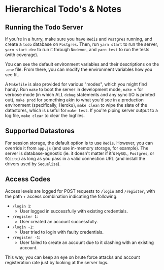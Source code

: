 # Hierarchical Todo's & Notes
## Running the Todo Server
If you're in a hurry, make sure you have `Redis` and `Postgres` running, and create a `todo` database on `Postgres`. Then, run `yarn start` to run the server, `yarn start-dev` to run it through `Nodemon`, and `yarn test` to run the tests (with coverage).

You can see the default environment variables and their descriptions on the `.env` file. From there, you can modify the environment variables how you see fit.

A `Makefile` is also provided for various "modes", which you might find handy. Run `make` to boot the server in development mode, `make v` for verbose mode (in which ALL `debug` statements and any sync I/O is printed out), `make prod` for something akin to what you'd see in a production environment (specifically, Heroku), `make clean` to wipe the slate of the datastores, which is useful for `make test`. If you're piping server output to a log file, `make clear` to clear the logfiles.

## Supported Datastores
For session storage, the default option is to use `Redis`. However, you can override it from `app.js` (and use in-memory storage, for example). The server is database-agnostic (ie. it doesn't matter if it's `MySQL`, `Postgres`, or `SQLite`) as long as you pass in a valid connection URL (and install the drivers used by `Sequelize`).

## Access Codes
Access levels are logged for POST requests to `/login` and `/register`, with the path + access combination indicating the following:
- `/login 1`:
	- User logged in successfully with existing credentials.
- `/register 1`:
	- User created an account successfully.
- `/login -1`:
	- User tried to login with faulty credentials.
- `/register -1`:
	- User failed to create an account due to it clashing with an existing account.

This way, you can keep an eye on brute force attacks and account registeration rate just by looking at the server logs.